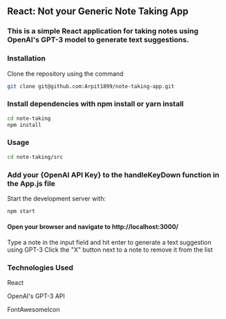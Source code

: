 ## React: Not your Generic Note Taking App

### This is a simple React application for taking notes using OpenAI's GPT-3 model to generate text suggestions.

### Installation

Clone the repository using the command 

```bash
git clone git@github.com:Arpit1899/note-taking-app.git
```
### Install dependencies with npm install or yarn install

```bash
cd note-taking
npm install
```
### Usage
```bash
cd note-taking/src
```
### Add your {OpenAI API Key} to the handleKeyDown function in the App.js file

Start the development server with:
```bash
npm start
```

#### Open your browser and navigate to http://localhost:3000/

Type a note in the input field and hit enter to generate a text suggestion using GPT-3
Click the "X" button next to a note to remove it from the list


### Technologies Used
React

OpenAI's GPT-3 API

FontAwesomeIcon

